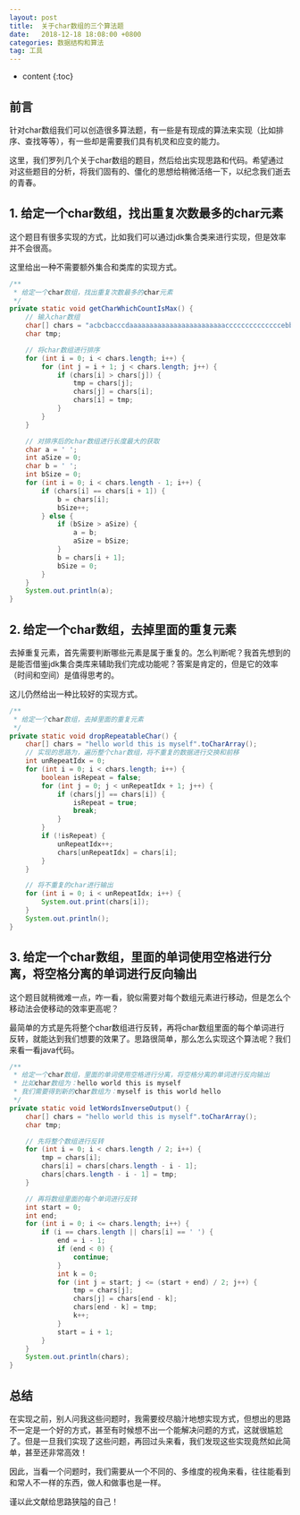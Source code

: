 ```yaml
---
layout: post
title:  关于char数组的三个算法题
date:   2018-12-18 18:08:00 +0800
categories: 数据结构和算法
tag: 工具
---
```


* content
{:toc}

## 前言

针对char数组我们可以创造很多算法题，有一些是有现成的算法来实现（比如排序、查找等等），有一些却是需要我们具有机灵和应变的能力。

这里，我们罗列几个关于char数组的题目，然后给出实现思路和代码。希望通过对这些题目的分析，将我们固有的、僵化的思想给稍微活络一下，以纪念我们逝去的青春。

## 1. 给定一个char数组，找出重复次数最多的char元素

这个题目有很多实现的方式，比如我们可以通过jdk集合类来进行实现，但是效率并不会很高。

这里给出一种不需要额外集合和类库的实现方式。

```java
/**
 * 给定一个char数组，找出重复次数最多的char元素
 */
private static void getCharWhichCountIsMax() {
    // 输入char数组
    char[] chars = "acbcbacccdaaaaaaaaaaaaaaaaaaaaaaaaccccccccccccccebb".toCharArray();
    char tmp;

    // 将char数组进行排序
    for (int i = 0; i < chars.length; i++) {
        for (int j = i + 1; j < chars.length; j++) {
            if (chars[i] > chars[j]) {
                tmp = chars[j];
                chars[j] = chars[i];
                chars[i] = tmp;
            }
        }
    }

    // 对排序后的char数组进行长度最大的获取
    char a = ' ';
    int aSize = 0;
    char b = ' ';
    int bSize = 0;
    for (int i = 0; i < chars.length - 1; i++) {
        if (chars[i] == chars[i + 1]) {
            b = chars[i];
            bSize++;
        } else {
            if (bSize > aSize) {
                a = b;
                aSize = bSize;
            }
            b = chars[i + 1];
            bSize = 0;
        }
    }
    System.out.println(a);
}
```

## 2. 给定一个char数组，去掉里面的重复元素

去掉重复元素，首先需要判断哪些元素是属于重复的。怎么判断呢？我首先想到的是能否借鉴jdk集合类库来辅助我们完成功能呢？答案是肯定的，但是它的效率（时间和空间）是值得思考的。

这儿仍然给出一种比较好的实现方式。

```java
/**
 * 给定一个char数组，去掉里面的重复元素
 */
private static void dropRepeatableChar() {
    char[] chars = "hello world this is myself".toCharArray();
    // 实现的思路为，遍历整个char数组，将不重复的数据进行交换和前移
    int unRepeatIdx = 0;
    for (int i = 0; i < chars.length; i++) {
        boolean isRepeat = false;
        for (int j = 0; j < unRepeatIdx + 1; j++) {
            if (chars[j] == chars[i]) {
                isRepeat = true;
                break;
            }
        }
        if (!isRepeat) {
            unRepeatIdx++;
            chars[unRepeatIdx] = chars[i];
        }
    }

    // 将不重复的char进行输出
    for (int i = 0; i < unRepeatIdx; i++) {
        System.out.print(chars[i]);
    }
    System.out.println();
}
```

## 3. 给定一个char数组，里面的单词使用空格进行分离，将空格分离的单词进行反向输出

这个题目就稍微难一点，咋一看，貌似需要对每个数组元素进行移动，但是怎么个移动法会使移动的效率更高呢？

最简单的方式是先将整个char数组进行反转，再将char数组里面的每个单词进行反转，就能达到我们想要的效果了。思路很简单，那么怎么实现这个算法呢？我们来看一看java代码。

```java
/**
 * 给定一个char数组，里面的单词使用空格进行分离，将空格分离的单词进行反向输出
 * 比如char数组为：hello world this is myself
 * 我们需要得到新的char数组为：myself is this world hello
 */
private static void letWordsInverseOutput() {
    char[] chars = "hello world this is myself".toCharArray();
    char tmp;

    // 先将整个数组进行反转
    for (int i = 0; i < chars.length / 2; i++) {
        tmp = chars[i];
        chars[i] = chars[chars.length - i - 1];
        chars[chars.length - i - 1] = tmp;
    }

    // 再将数组里面的每个单词进行反转
    int start = 0;
    int end;
    for (int i = 0; i <= chars.length; i++) {
        if (i == chars.length || chars[i] == ' ') {
            end = i - 1;
            if (end < 0) {
                continue;
            }
            int k = 0;
            for (int j = start; j <= (start + end) / 2; j++) {
                tmp = chars[j];
                chars[j] = chars[end - k];
                chars[end - k] = tmp;
                k++;
            }
            start = i + 1;
        }
    }
    System.out.println(chars);
}
```

## 总结

在实现之前，别人问我这些问题时，我需要绞尽脑汁地想实现方式，但想出的思路不一定是一个好的方式，甚至有时候想不出一个能解决问题的方式，这就很尴尬了。但是一旦我们实现了这些问题，再回过头来看，我们发现这些实现竟然如此简单，甚至还非常高效！

因此，当看一个问题时，我们需要从一个不同的、多维度的视角来看，往往能看到和常人不一样的东西，做人和做事也是一样。

谨以此文献给思路狭隘的自己！